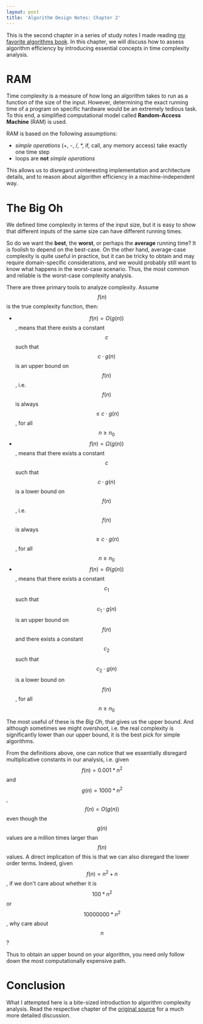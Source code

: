 ```yaml
---
layout: post
title: 'Algorithm Design Notes: Chapter 2'
---
```


This is the second chapter in a series of study notes I made reading [my favorite algorithms book](https://www.algorist.com/). In this chapter, we will discuss how to assess algorithm efficiency by introducing essential concepts in time complexity analysis.

# RAM
Time complexity is a measure of how long an algorithm takes to run as a function of the size of the input. However, determining the exact running time of a program on specific hardware would be an extremely tedious task. To this end, a simplified computational model called **Random-Access Machine** (RAM) is used.

RAM is based on the following assumptions:
- *simple operations* (+, -, /, *, if, call, any memory access) take exactly one time step
- loops are **not** *simple operations*

This allows us to disregard uninteresting implementation and architecture details, and to reason about algorithm efficiency in a machine-independent way.

# The Big Oh
We defined time complexity in terms of the input size, but it is easy to show that different inputs of the same size can have different running times.

So do we want the **best**, the **worst**, or perhaps the **average** running time? It is foolish to depend on the best-case. On the other hand, average-case complexity is quite useful in practice, but it can be tricky to obtain and may require domain-specific considerations, and we would probably still want to know what happens in the worst-case scenario. Thus, the most common and reliable is the worst-case complexity analysis.

There are three primary tools to analyze complexity. Assume $$f(n)$$ is the true complexity function, then:
- $$ f(n) = O(g(n)) $$, means that there exists a constant $$c$$ such that $$c \cdot g(n)$$ is an upper bound on $$ f(n) $$, i.e. $$f(n)$$ is always $$\leq c \cdot g(n)$$, for all $$n \geq n_0$$
- $$f(n) = \Omega(g(n))$$, means that there exists a constant $$c$$ such that $$c \cdot g(n)$$ is a lower bound on $$f(n)$$, i.e. $$f(n)$$ is always $$\geq c \cdot g(n)$$, for all $$n \geq n_0$$
- $$f(n) = \Theta(g(n))$$, means that there exists a constant $$c_1$$ such that $$c_1 \cdot g(n)$$ is an upper bound on $$f(n)$$ and there exists a constant $$c_2$$ such that $$c_2 \cdot g(n)$$ is a lower bound on $$f(n)$$, for all $$n \geq n_0$$

The most useful of these is the *Big Oh*, that gives us the upper bound. And although sometimes we might overshoot, i.e. the real complexity is significantly lower than our upper bound, it is the best pick for simple algorithms.

From the definitions above, one can notice that we essentially disregard multiplicative constants in our analysis, i.e. given $$f(n) = 0.001*n^2$$ and $$g(n) = 1000*n^2$$, $$f(n) = O(g(n))$$ even though the $$g(n)$$ values are a million times larger than $$f(n)$$ values. A direct implication of this is that we can also disregard the lower order terms. Indeed, given $$f(n) = n^2 + n$$, if we don't care about whether it is $$100 * n^2$$ or $$10000000 * n^2$$, why care about $$n$$?

Thus to obtain an upper bound on your algorithm, you need only follow down the most computationally expensive path.

# Conclusion
What I attempted here is a bite-sized introduction to algorithm complexity analysis. Read the respective chapter of the [original source](https://www.algorist.com/) for a much more detailed discussion.